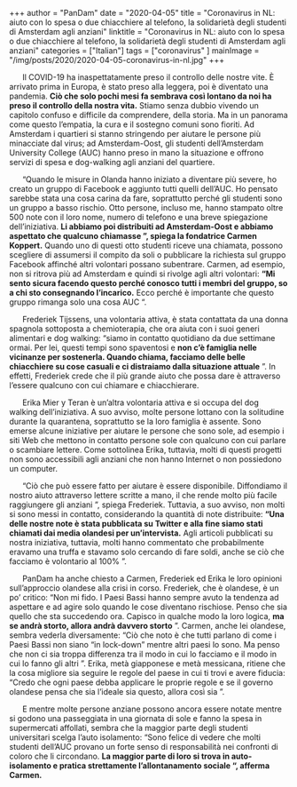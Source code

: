 +++
author = "PanDam"
date = "2020-04-05"
title = "Coronavirus in NL: aiuto con lo spesa o due chiacchiere al telefono, la solidarietà degli studenti di Amsterdam agli anziani"
linktitle = "Coronavirus in NL: aiuto con lo spesa o due chiacchiere al telefono, la solidarietà degli studenti di Amsterdam agli anziani"
categories = ["Italian"]
tags = ["coronavirus"
]
mainImage = "/img/posts/2020/2020-04-05-coronavirus-in-nl.jpg"
+++

&nbsp;&nbsp;&nbsp;&nbsp;&nbsp;&nbsp;Il COVID-19 ha inaspettatamente preso il controllo delle nostre vite. È arrivato prima in Europa, è stato preso alla leggera, poi è diventato una pandemia. **Ciò che solo pochi mesi fa sembrava così lontano da noi ha preso il controllo della nostra vita.** Stiamo senza dubbio vivendo un capitolo confuso e difficile da comprendere, della storia. Ma in un panorama come questo l’empatia, la cura e il sostegno comuni sono fioriti. Ad Amsterdam i quartieri si stanno stringendo per aiutare le persone più minacciate dal virus; ad Amsterdam-Oost, gli studenti dell’Amsterdam University College (AUC) hanno preso in mano la situazione e offrono servizi di spesa e dog-walking agli anziani del quartiere.

&nbsp;&nbsp;&nbsp;&nbsp;&nbsp;&nbsp;“Quando le misure in Olanda hanno iniziato a diventare più severe, ho creato un gruppo di Facebook e aggiunto tutti quelli dell’AUC. Ho pensato sarebbe stata una cosa carina da fare, soprattutto perché gli studenti sono un gruppo a basso rischio. Otto persone, incluso me, hanno stampato oltre 500 note con il loro nome, numero di telefono e una breve spiegazione dell’iniziativa. **Li abbiamo poi distribuiti ad Amsterdam-Oost e abbiamo aspettato che qualcuno chiamasse ”, spiega la fondatrice Carmen Koppert.** Quando uno di questi otto studenti riceve una chiamata, possono scegliere di assumersi il compito da soli o pubblicare la richiesta sul gruppo Facebook affinché altri volontari possano subentrare. Carmen, ad esempio, non si ritrova più ad Amsterdam e quindi si rivolge agli altri volontari: **“Mi sento sicura facendo questo perché conosco tutti i membri del gruppo, so a chi sto consegnando l’incarico.** Ecco perché è importante che questo gruppo rimanga solo una cosa AUC “.

&nbsp;&nbsp;&nbsp;&nbsp;&nbsp;&nbsp;Frederiek Tijssens, una volontaria attiva, è stata contattata da una donna spagnola sottoposta a chemioterapia, che ora aiuta con i suoi generi alimentari e dog walking: “siamo in contatto quotidiano da due settimane ormai. Per lei, questi tempi sono spaventosi e **non c’è famiglia nelle vicinanze per sostenerla. Quando chiama, facciamo delle belle chiacchiere su cose casuali e ci distraiamo dalla situazione attuale** ”. In effetti, Frederiek crede che il più grande aiuto che possa dare è attraverso l’essere qualcuno con cui chiamare e chiacchierare.

&nbsp;&nbsp;&nbsp;&nbsp;&nbsp;&nbsp;Erika Mier y Teran è un’altra volontaria attiva e si occupa del dog walking dell’iniziativa. A suo avviso, molte persone lottano con la solitudine durante la quarantena, soprattutto se la loro famiglia è assente. Sono emerse alcune iniziative per aiutare le persone che sono sole, ad esempio i siti Web che mettono in contatto persone sole con qualcuno con cui parlare o scambiare lettere. Come sottolinea Erika, tuttavia, molti di questi progetti non sono accessibili agli anziani che non hanno Internet o non possiedono un computer.

&nbsp;&nbsp;&nbsp;&nbsp;&nbsp;&nbsp;“Ciò che può essere fatto per aiutare è essere disponibile. Diffondiamo il nostro aiuto attraverso lettere scritte a mano, il che rende molto più facile raggiungere gli anziani ”, spiega Frederiek. Tuttavia, a suo avviso, non molti si sono messi in contatto, considerando la quantità di note distribuite: **“Una delle nostre note è stata pubblicata su Twitter e alla fine siamo stati chiamati dai media olandesi per un’intervista.** Agli articoli pubblicati su nostra iniziativa, tuttavia, molti hanno commentato che probabilmente eravamo una truffa e stavamo solo cercando di fare soldi, anche se ciò che facciamo è volontario al 100% ”.

&nbsp;&nbsp;&nbsp;&nbsp;&nbsp;&nbsp;PanDam ha anche chiesto a Carmen, Frederiek ed Erika le loro opinioni sull’approccio olandese alla crisi in corso. Frederiek, che è olandese, è un po’ critico: “Non mi fido. I Paesi Bassi hanno sempre avuto la tendenza ad aspettare e ad agire solo quando le cose diventano rischiose. Penso che sia quello che sta succedendo ora. Capisco in qualche modo la loro logica, **ma se andrà storto, allora andrà davvero storto** ”. Carmen, anche lei olandese, sembra vederla diversamente: “Ciò che noto è che tutti parlano di come i Paesi Bassi non siano “in lock-down” mentre altri paesi lo sono. Ma penso che non ci sia troppa differenza tra il modo in cui lo facciamo e il modo in cui lo fanno gli altri ”. Erika, metà giapponese e metà messicana, ritiene che la cosa migliore sia seguire le regole del paese in cui ti trovi e avere fiducia: “Credo che ogni paese debba applicare le proprie regole e se il governo olandese pensa che sia l’ideale sia questo, allora così sia ”.

&nbsp;&nbsp;&nbsp;&nbsp;&nbsp;&nbsp;E mentre molte persone anziane possono ancora essere notate mentre si godono una passeggiata in una giornata di sole e fanno la spesa in supermercati affollati, sembra che la maggior parte degli studenti universitari scelga l’auto isolamento: “Sono felice di vedere che molti studenti dell’AUC provano un forte senso di responsabilità nei confronti di coloro che li circondano. **La maggior parte di loro si trova in auto-isolamento e pratica strettamente l’allontanamento sociale “, afferma Carmen.**